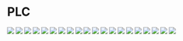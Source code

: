 # PLC
![](./RST/qw05.png)
![](./RST/as01.png)
![](./RST/qw06.png)
![](./RST/as02.png)
![](./RST/qw07.png)
![](./RST/as03.png)
![](./RST/qw08.png)
![](./RST/as04.png)
![](./RST/as05.png)
![](./RST/qw09.png)
![](./RST/as06.png)
![](./RST/qw10.png)
![](./RST/as09.png)
![](./RST/as08.png)
![](./RST/qw13.jpg)
![](./RST/as12.png)
![](./RST/as13.png)
![](./RST/qw12.png)
![](./RST/as14.png)
![](./RST/as15.png)

